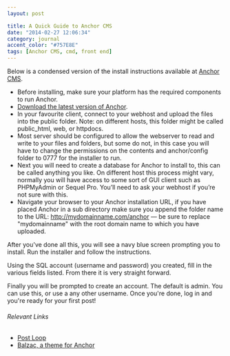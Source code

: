```yaml
---
layout: post

title: A Quick Guide to Anchor CMS
date: "2014-02-27 12:06:34"
category: journal
accent_color: "#757E8E"
tags: [Anchor CMS, cmd, front end]
---
```


Below is a condensed version of the install instructions available at [Anchor CMS](http://anchorcms.com/docs/getting-started/installing).

* Before installing, make sure your platform has the required components to run Anchor.
* [Download the latest version of Anchor](http://anchorcms.com/).
* In your favourite client, connect to your webhost and upload the files into the public folder. Note: on different hosts, this folder might be called public_html, web, or httpdocs.
* Most server should be configured to allow the webserver to read and write to your files and folders, but some do not, in this case you will have to change the permissions on the contents and anchor/config folder to 0777 for the installer to run.
* Next you will need to create a database for Anchor to install to, this can be called anything you like. On different host this process might vary, normally you will have access to some sort of GUI client such as PHPMyAdmin or Sequel Pro. You’ll need to ask your webhost if you’re not sure with this.
* Navigate your browser to your Anchor installation URL, if you have placed Anchor in a sub directory make sure you append the folder name to the URL: http://mydomainname.com/anchor — <span class="hilite">be sure to replace "mydomainname" with the root domain name to which you have uploaded.</span>

After you've done all this, you will see a navy blue screen prompting you to install. Run the installer and follow the instructions. 

Using the SQL account (username and password) you created, fill in the various fields listed. From there it is very straight forward.

Finally you will be prompted to create an account. The default is admin. You can use this, or use a any other username. Once you're done, log in and you're ready for your first post!

###### Relevant Links
* [Post Loop](https://github.com/ColeTownsend/anchor-post-loop)
* [Balzac, a theme for Anchor](http://gtat.me/balzac)